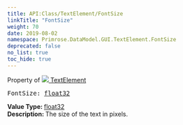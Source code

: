 ```yaml
---
title: API:Class/TextElement/FontSize
linkTitle: "FontSize"
weight: 70
date: 2019-08-02
namespace: Primrose.DataModel.GUI.TextElement.FontSize
deprecated: false
no_list: true
toc_hide: true
---
```

Property of <a href="/docs/api-reference/Class/TextElement"><img src="/icons/silk/default.png"/>&nbsp;TextElement</a>
<pre class="method-declaration">
FontSize: <a class="type" href="/docs/api-reference/System/Primitives#single">float32</a></pre>
<b>Value Type: </b>
<a class="type" href="/docs/api-reference/System/Primitives#single">float32</a>
<br/>
<b>Description: </b>
The size of the text in pixels.

